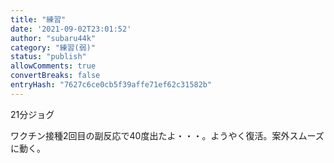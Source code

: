 ```yaml
---
title: "練習"
date: '2021-09-02T23:01:52'
author: "subaru44k"
category: "練習(弱)"
status: "publish"
allowComments: true
convertBreaks: false
entryHash: "7627c6ce0cb5f39affe71ef62c31582b"
---
```

21分ジョグ

ワクチン接種2回目の副反応で40度出たよ・・・。ようやく復活。案外スムーズに動く。
